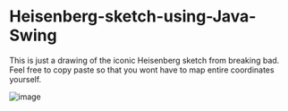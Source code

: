# Heisenberg-sketch-using-Java-Swing
This is just a drawing of the iconic Heisenberg sketch from breaking bad. Feel free to copy paste so that you wont have to map entire coordinates yourself. 





![image](https://github.com/iamBilal04/Heisenberg-sketch-using-Java-Swing/assets/110116638/2eac51bc-b291-4471-8431-8f4ece222c5f)
